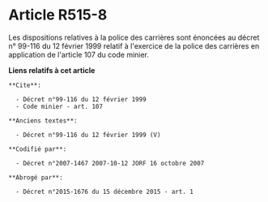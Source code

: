 # Article R515-8

Les dispositions relatives à la police des carrières sont énoncées au décret n° 99-116 du 12 février 1999 relatif à
l'exercice de la police des carrières en application de l'article 107 du code minier.

**Liens relatifs à cet article**

	**Cite**:

	  - Décret n°99-116 du 12 février 1999
	  - Code minier - art. 107

	**Anciens textes**:

	  - Décret n°99-116 du 12 février 1999 (V)

	**Codifié par**:

	  - Décret n°2007-1467 2007-10-12 JORF 16 octobre 2007

	**Abrogé par**:

	  - Décret n°2015-1676 du 15 décembre 2015 - art. 1
